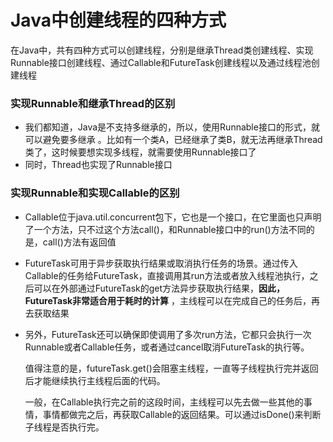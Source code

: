 # Java中创建线程的四种方式
在Java中，共有四种方式可以创建线程，分别是继承Thread类创建线程、实现Runnable接口创建线程、通过Callable和FutureTask创建线程以及通过线程池创建线程

### 实现Runnable和继承Thread的区别
* 我们都知道，Java是不支持多继承的，所以，使用Runnable接口的形式，就可以避免要多继承 。比如有一个类A，已经继承了类B，就无法再继承Thread类了，这时候要想实现多线程，就需要使用Runnable接口了
* 同时，Thread也实现了Runnable接口

### 实现Runnable和实现Callable的区别
* Callable位于java.util.concurrent包下，它也是一个接口，在它里面也只声明了一个方法，只不过这个方法call()，和Runnable接口中的run()方法不同的是，call()方法有返回值 

* FutureTask可用于异步获取执行结果或取消执行任务的场景。通过传入Callable的任务给FutureTask，直接调用其run方法或者放入线程池执行，之后可以在外部通过FutureTask的get方法异步获取执行结果，**因此，FutureTask非常适合用于耗时的计算** ，主线程可以在完成自己的任务后，再去获取结果

* 另外，FutureTask还可以确保即使调用了多次run方法，它都只会执行一次Runnable或者Callable任务，或者通过cancel取消FutureTask的执行等。
  
  值得注意的是，futureTask.get()会阻塞主线程，一直等子线程执行完并返回后才能继续执行主线程后面的代码。
  
  一般，在Callable执行完之前的这段时间，主线程可以先去做一些其他的事情，事情都做完之后，再获取Callable的返回结果。可以通过isDone()来判断子线程是否执行完。
